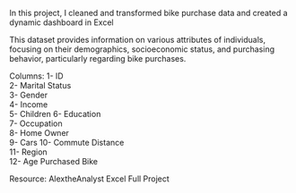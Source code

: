 In this project, I cleaned and transformed bike purchase data and created a dynamic dashboard in Excel

This dataset provides information on various attributes of individuals, focusing on their demographics, socioeconomic status, and purchasing behavior, 
particularly regarding bike purchases.

Columns:
1- ID	
2- Marital Status	
3- Gender	
4- Income	
5- Children	
6- Education	
7- Occupation	
8- Home Owner	
9- Cars	
10- Commute Distance	
11- Region	
12- Age	Purchased Bike
   
Resource: AlextheAnalyst Excel Full Project
